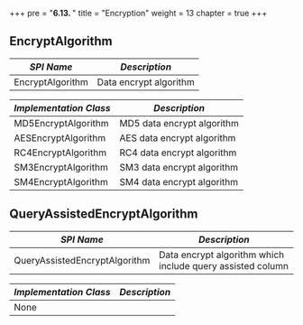 +++
pre = "<b>6.13. </b>"
title = "Encryption"
weight = 13
chapter = true
+++

## EncryptAlgorithm

| *SPI Name*                    | *Description*              |
| ----------------------------- | -------------------------- |
| EncryptAlgorithm              | Data encrypt algorithm     |

| *Implementation Class*        | *Description*              |
| ----------------------------- | -------------------------- |
| MD5EncryptAlgorithm           | MD5 data encrypt algorithm |
| AESEncryptAlgorithm           | AES data encrypt algorithm |
| RC4EncryptAlgorithm           | RC4 data encrypt algorithm |
| SM3EncryptAlgorithm           | SM3 data encrypt algorithm |
| SM4EncryptAlgorithm           | SM4 data encrypt algorithm |

## QueryAssistedEncryptAlgorithm

| *SPI Name*                    | *Description*                                              |
| ----------------------------- | ---------------------------------------------------------- |
| QueryAssistedEncryptAlgorithm | Data encrypt algorithm which include query assisted column |

| *Implementation Class*        | *Description*                                              |
| ----------------------------- | ---------------------------------------------------------- |
| None                          |                                                            |
